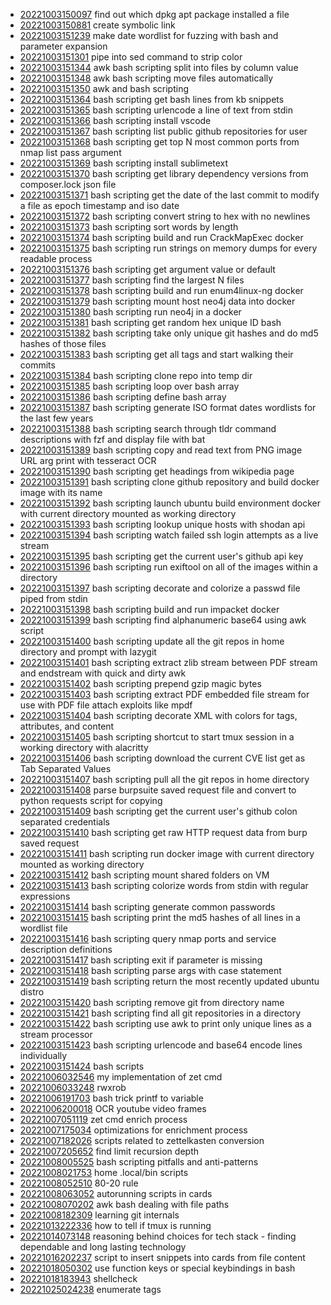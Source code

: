 - [20221003150097](/zet/20221003150097/README.md) find out which dpkg apt package installed a file
- [20221003150881](/zet/20221003150881/README.md) create symbolic link
- [20221003151239](/zet/20221003151239/README.md) make date wordlist for fuzzing with bash and parameter expansion
- [20221003151301](/zet/20221003151301/README.md) pipe into sed command to strip color
- [20221003151344](/zet/20221003151344/README.md) awk bash scripting split into files by column value
- [20221003151348](/zet/20221003151348/README.md) awk bash scripting move files automatically
- [20221003151350](/zet/20221003151350/README.md) awk and bash scripting
- [20221003151364](/zet/20221003151364/README.md) bash scripting get bash lines from kb snippets
- [20221003151365](/zet/20221003151365/README.md) bash scripting urlencode a line of text from stdin
- [20221003151366](/zet/20221003151366/README.md) bash scripting install vscode
- [20221003151367](/zet/20221003151367/README.md) bash scripting list public github repositories for user
- [20221003151368](/zet/20221003151368/README.md) bash scripting get top N most common ports from nmap list pass argument
- [20221003151369](/zet/20221003151369/README.md) bash scripting install sublimetext
- [20221003151370](/zet/20221003151370/README.md) bash scripting get library dependency versions from composer.lock json file
- [20221003151371](/zet/20221003151371/README.md) bash scripting get the date of the last commit to modify a file as epoch timestamp and iso date
- [20221003151372](/zet/20221003151372/README.md) bash scripting convert string to hex with no newlines
- [20221003151373](/zet/20221003151373/README.md) bash scripting sort words by length
- [20221003151374](/zet/20221003151374/README.md) bash scripting build and run CrackMapExec docker
- [20221003151375](/zet/20221003151375/README.md) bash scripting run strings on memory dumps for every readable process
- [20221003151376](/zet/20221003151376/README.md) bash scripting get argument value or default
- [20221003151377](/zet/20221003151377/README.md) bash scripting find the largest N files
- [20221003151378](/zet/20221003151378/README.md) bash scripting build and run enum4linux-ng docker
- [20221003151379](/zet/20221003151379/README.md) bash scripting mount host neo4j data into docker
- [20221003151380](/zet/20221003151380/README.md) bash scripting run neo4j in a docker
- [20221003151381](/zet/20221003151381/README.md) bash scripting get random hex unique ID bash
- [20221003151382](/zet/20221003151382/README.md) bash scripting take only unique git hashes and do md5 hashes of those files
- [20221003151383](/zet/20221003151383/README.md) bash scripting get all tags and start walking their commits
- [20221003151384](/zet/20221003151384/README.md) bash scripting clone repo into temp dir
- [20221003151385](/zet/20221003151385/README.md) bash scripting loop over bash array
- [20221003151386](/zet/20221003151386/README.md) bash scripting define bash array
- [20221003151387](/zet/20221003151387/README.md) bash scripting generate ISO format dates wordlists for the last few years
- [20221003151388](/zet/20221003151388/README.md) bash scripting search through tldr command descriptions with fzf and display file with bat
- [20221003151389](/zet/20221003151389/README.md) bash scripting copy and read text from PNG image URL arg print with tesseract OCR
- [20221003151390](/zet/20221003151390/README.md) bash scripting get headings from wikipedia page
- [20221003151391](/zet/20221003151391/README.md) bash scripting clone github repository and build docker image with its name
- [20221003151392](/zet/20221003151392/README.md) bash scripting launch ubuntu build environment docker with current directory mounted as working directory
- [20221003151393](/zet/20221003151393/README.md) bash scripting lookup unique hosts with shodan api
- [20221003151394](/zet/20221003151394/README.md) bash scripting watch failed ssh login attempts as a live stream
- [20221003151395](/zet/20221003151395/README.md) bash scripting get the current user's github api key
- [20221003151396](/zet/20221003151396/README.md) bash scripting run exiftool on all of the images within a directory
- [20221003151397](/zet/20221003151397/README.md) bash scripting decorate and colorize a passwd file piped from stdin
- [20221003151398](/zet/20221003151398/README.md) bash scripting build and run impacket docker
- [20221003151399](/zet/20221003151399/README.md) bash scripting find alphanumeric base64 using awk script
- [20221003151400](/zet/20221003151400/README.md) bash scripting update all the git repos in home directory and prompt with lazygit
- [20221003151401](/zet/20221003151401/README.md) bash scripting extract zlib stream between PDF stream and endstream with quick and dirty awk
- [20221003151402](/zet/20221003151402/README.md) bash scripting prepend gzip magic bytes
- [20221003151403](/zet/20221003151403/README.md) bash scripting extract PDF embedded file stream for use with PDF file attach exploits like mpdf
- [20221003151404](/zet/20221003151404/README.md) bash scripting decorate XML with colors for tags, attributes, and content
- [20221003151405](/zet/20221003151405/README.md) bash scripting shortcut to start tmux session in a working directory with alacritty
- [20221003151406](/zet/20221003151406/README.md) bash scripting download the current CVE list get as Tab Separated Values
- [20221003151407](/zet/20221003151407/README.md) bash scripting pull all the git repos in home directory
- [20221003151408](/zet/20221003151408/README.md) parse burpsuite saved request file and convert to python requests script for copying
- [20221003151409](/zet/20221003151409/README.md) bash scripting get the current user's github colon separated credentials
- [20221003151410](/zet/20221003151410/README.md) bash scripting get raw HTTP request data from burp saved request
- [20221003151411](/zet/20221003151411/README.md) bash scripting run docker image with current directory mounted as working directory
- [20221003151412](/zet/20221003151412/README.md) bash scripting mount shared folders on VM
- [20221003151413](/zet/20221003151413/README.md) bash scripting colorize words from stdin with regular expressions
- [20221003151414](/zet/20221003151414/README.md) bash scripting generate common passwords
- [20221003151415](/zet/20221003151415/README.md) bash scripting print the md5 hashes of all lines in a wordlist file
- [20221003151416](/zet/20221003151416/README.md) bash scripting query nmap ports and service description definitions
- [20221003151417](/zet/20221003151417/README.md) bash scripting exit if parameter is missing
- [20221003151418](/zet/20221003151418/README.md) bash scripting parse args with case statement
- [20221003151419](/zet/20221003151419/README.md) bash scripting return the most recently updated ubuntu distro
- [20221003151420](/zet/20221003151420/README.md) bash scripting remove git from directory name
- [20221003151421](/zet/20221003151421/README.md) bash scripting find all git repositories in a directory
- [20221003151422](/zet/20221003151422/README.md) bash scripting use awk to print only unique lines as a stream processor
- [20221003151423](/zet/20221003151423/README.md) bash scripting urlencode and base64 encode lines individually
- [20221003151424](/zet/20221003151424/README.md) bash scripts
- [20221006032546](/zet/20221006032546/README.md) my implementation of zet cmd
- [20221006033248](/zet/20221006033248/README.md) rwxrob
- [20221006191703](/zet/20221006191703/README.md) bash trick printf to variable
- [20221006200018](/zet/20221006200018/README.md) OCR youtube video frames
- [20221007051119](/zet/20221007051119/README.md) zet cmd enrich process
- [20221007175034](/zet/20221007175034/README.md) optimizations for enrichment process
- [20221007182026](/zet/20221007182026/README.md) scripts related to zettelkasten conversion
- [20221007205652](/zet/20221007205652/README.md) find limit recursion depth
- [20221008005525](/zet/20221008005525/README.md) bash scripting pitfalls and anti-patterns
- [20221008021753](/zet/20221008021753/README.md) home .local/bin scripts
- [20221008052510](/zet/20221008052510/README.md) 80-20 rule
- [20221008063052](/zet/20221008063052/README.md) autorunning scripts in cards
- [20221008070202](/zet/20221008070202/README.md) awk bash dealing with file paths
- [20221008182309](/zet/20221008182309/README.md) learning git internals
- [20221013222336](/zet/20221013222336/README.md) how to tell if tmux is running
- [20221014073148](/zet/20221014073148/README.md) reasoning behind choices for tech stack - finding dependable and long lasting technology
- [20221016202237](/zet/20221016202237/README.md) script to insert snippets into cards from file content
- [20221018050302](/zet/20221018050302/README.md) use function keys or special keybindings in bash
- [20221018183943](/zet/20221018183943/README.md) shellcheck
- [20221025024238](/zet/20221025024238/README.md) enumerate tags
